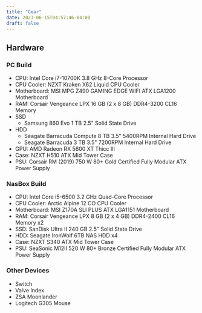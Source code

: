 ```yaml
---
title: "Gear"
date: 2023-06-15T04:57:46-04:00
draft: false
---
```


## Hardware
### PC Build
- CPU: Intel Core i7-10700K 3.8 GHz 8-Core Processor
- CPU Cooler: NZXT Kraken X62 Liquid CPU Cooler
- Motherboard: MSI MPG Z490 GAMING EDGE WIFI ATX LGA1200 Motherboard
- RAM: Corsair Vengeance LPX 16 GB (2 x 8 GB) DDR4-3200 CL16 Memory
- SSD
    - Samsung 860 Evo 1 TB 2.5" Solid State Drive
- HDD
    - Seagate Barracuda Compute 8 TB 3.5" 5400RPM Internal Hard Drive
    - Seagate Barracuda 3 TB 3.5" 7200RPM Internal Hard Drive
- GPU: AMD Radeon RX 5600 XT Thicc III
- Case: NZXT H510 ATX Mid Tower Case
- PSU: Corsair RM (2019) 750 W 80+ Gold Certified Fully Modular ATX Power Supply

### NasBox Build
- CPU: Intel Core i5-6500 3.2 GHz Quad-Core Processor
- CPU Cooler: Arctic Alpine 12 CO CPU Cooler
- Motherboard: MSI Z170A SLI PLUS ATX LGA1151 Motherboard
- RAM: Corsair Vengeance LPX 8 GB (2 x 4 GB) DDR4-2400 CL16 Memory x2
- SSD: SanDisk Ultra II 240 GB 2.5" Solid State Drive
- HDD: Seagate IronWolf 6TB NAS HDD x4
- Case: NZXT S340 ATX Mid Tower Case
- PSU: SeaSonic M12II 520 W 80+ Bronze Certified Fully Modular ATX Power Supply

### Other Devices
- Switch
- Valve Index
- ZSA Moonlander
- Logitech G305 Mouse
